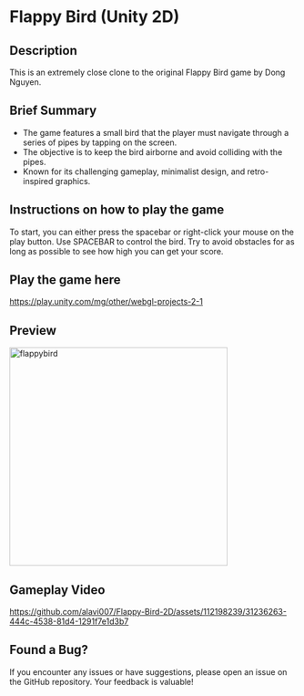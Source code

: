 # Flappy Bird (Unity 2D)

## Description

This is an extremely close clone to the original Flappy Bird game by Dong Nguyen.

## Brief Summary

- The game features a small bird that the player must navigate through a series of pipes by tapping on the screen.
- The objective is to keep the bird airborne and avoid colliding with the pipes.
- Known for its challenging gameplay, minimalist design, and retro-inspired graphics.

## Instructions on how to play the game

To start, you can either press the spacebar or right-click your mouse on the play button. Use SPACEBAR to control the bird. Try to avoid obstacles for as long as possible to see how high you can get your score.

## Play the game here

https://play.unity.com/mg/other/webgl-projects-2-1

## Preview

<img width="383" alt="flappybird" src="https://github.com/alavi007/Flappy-Bird-2D/assets/112198239/63063b9b-ecf3-4dea-afc1-b72e968332f8">

## Gameplay Video

https://github.com/alavi007/Flappy-Bird-2D/assets/112198239/31236263-444c-4538-81d4-1291f7e1d3b7

## Found a Bug?

If you encounter any issues or have suggestions, please open an issue on the GitHub repository. Your feedback is valuable!
